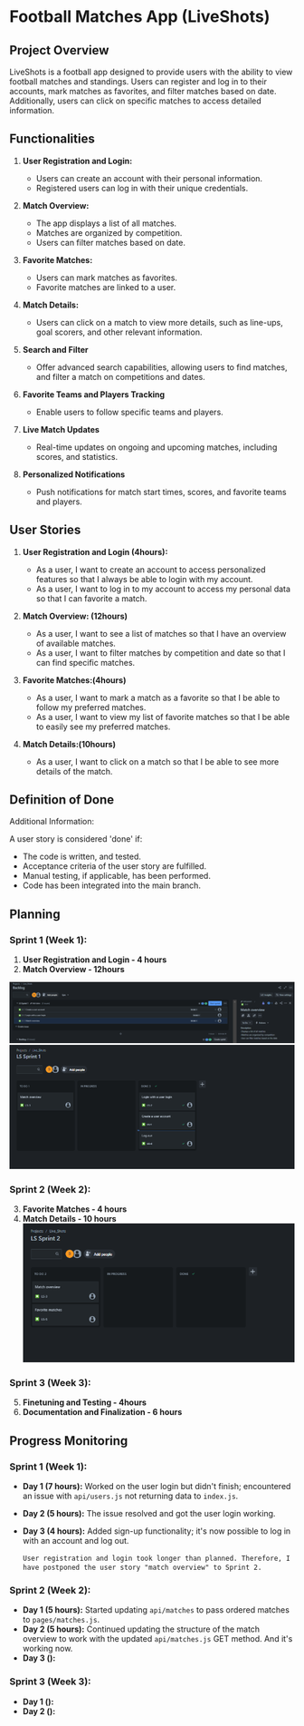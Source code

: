 # Football Matches App (LiveShots)

## Project Overview

LiveShots is a football app designed to provide users with the ability to view football matches and standings. Users can register and log in to their accounts, mark matches as favorites, and filter matches based on date. Additionally, users can click on specific matches to access detailed information.

## Functionalities

1. **User Registration and Login:**
   - Users can create an account with their personal information.
   - Registered users can log in with their unique credentials.

2. **Match Overview:**
   - The app displays a list of all matches.
   - Matches are organized by competition.
   - Users can filter matches based on date.

3. **Favorite Matches:**
   - Users can mark matches as favorites.
   - Favorite matches are linked to a user.

4. **Match Details:**
   - Users can click on a match to view more details, such as line-ups, goal scorers, and other relevant information.

5. **Search and Filter**
   - Offer advanced search capabilities, allowing users to find matches, and filter a match on competitions and dates.

6. **Favorite Teams and Players Tracking**
   - Enable users to follow specific teams and players.
   
7. **Live Match Updates**
   - Real-time updates on ongoing and upcoming matches, including scores, and statistics.

8. **Personalized Notifications**
   - Push notifications for match start times, scores, and favorite teams and players.

## User Stories

1. **User Registration and Login (4hours):** 
   - As a user, I want to create an account to access personalized features so that I always be able to login with my account.
   - As a user, I want to log in to my account to access my personal data so that I can favorite a match.

2. **Match Overview: (12hours)**
   - As a user, I want to see a list of matches so that I have an overview of available matches.
   - As a user, I want to filter matches by competition and date so that I can find specific matches.

3. **Favorite Matches:(4hours)**
   - As a user, I want to mark a match as a favorite so that I be able to follow my preferred matches.
   - As a user, I want to view my list of favorite matches so that I be able to easily see my preferred matches. 

4. **Match Details:(10hours)**
   - As a user, I want to click on a match so that I be able to see more details of the match.

## Definition of Done

Additional Information:

A user story is considered 'done' if:
- The code is written, and tested.
- Acceptance criteria of the user story are fulfilled.
- Manual testing, if applicable, has been performed.
- Code has been integrated into the main branch.


## Planning

### Sprint 1 (Week 1):

1. **User Registration and Login - 4 hours**
2. **Match Overview - 12hours**

![img.png](img.png)
![img_1.png](img_1.png)

### Sprint 2 (Week 2):


3. **Favorite Matches - 4 hours**
4. **Match Details - 10 hours**
![img_2.png](img_2.png)

### Sprint 3 (Week 3):

5. **Finetuning and Testing - 4hours**
6. **Documentation and Finalization - 6 hours**


## Progress Monitoring

### Sprint 1 (Week 1):
- **Day 1 (7 hours):** Worked on the user login but didn't finish; encountered an issue with `api/users.js` not returning data to `index.js`.
- **Day 2 (5 hours):** The issue resolved and got the user login working.
- **Day 3 (4 hours):** Added sign-up functionality; it's now possible to log in with an account and log out.

      User registration and login took longer than planned. Therefore, I have postponed the user story "match overview" to Sprint 2.

### Sprint 2 (Week 2):
- **Day 1 (5 hours):** Started updating `api/matches` to pass ordered matches to `pages/matches.js`.
- **Day 2 (5 hours):** Continued updating the structure of the match overview to work with the updated `api/matches.js` GET method. And it's working now.
- **Day 3 ():**

### Sprint 3 (Week 3):
- **Day 1 ():**
- **Day 2 ():**




